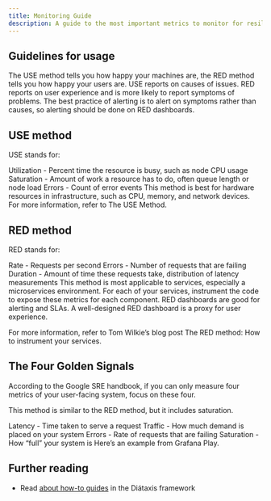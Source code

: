 ```yaml
---
title: Monitoring Guide
description: A guide to the most important metrics to monitor for resiliance.
---
```


## Guidelines for usage
The USE method tells you how happy your machines are, the RED method tells you how happy your users are.
USE reports on causes of issues.
RED reports on user experience and is more likely to report symptoms of problems.
The best practice of alerting is to alert on symptoms rather than causes, so alerting should be done on RED dashboards.

## USE method
USE stands for:

Utilization - Percent time the resource is busy, such as node CPU usage
Saturation - Amount of work a resource has to do, often queue length or node load
Errors - Count of error events
This method is best for hardware resources in infrastructure, such as CPU, memory, and network devices. For more information, refer to The USE Method.

## RED method
RED stands for:

Rate - Requests per second
Errors - Number of requests that are failing
Duration - Amount of time these requests take, distribution of latency measurements
This method is most applicable to services, especially a microservices environment. For each of your services, instrument the code to expose these metrics for each component. RED dashboards are good for alerting and SLAs. A well-designed RED dashboard is a proxy for user experience.

For more information, refer to Tom Wilkie’s blog post The RED method: How to instrument your services.

## The Four Golden Signals
According to the Google SRE handbook, if you can only measure four metrics of your user-facing system, focus on these four.

This method is similar to the RED method, but it includes saturation.

Latency - Time taken to serve a request
Traffic - How much demand is placed on your system
Errors - Rate of requests that are failing
Saturation - How “full” your system is
Here’s an example from Grafana Play.

## Further reading

- Read [about how-to guides](https://grafana.com/docs/grafana/latest/dashboards/build-dashboards/best-practices/#common-observability-strategies) in the Diátaxis framework
